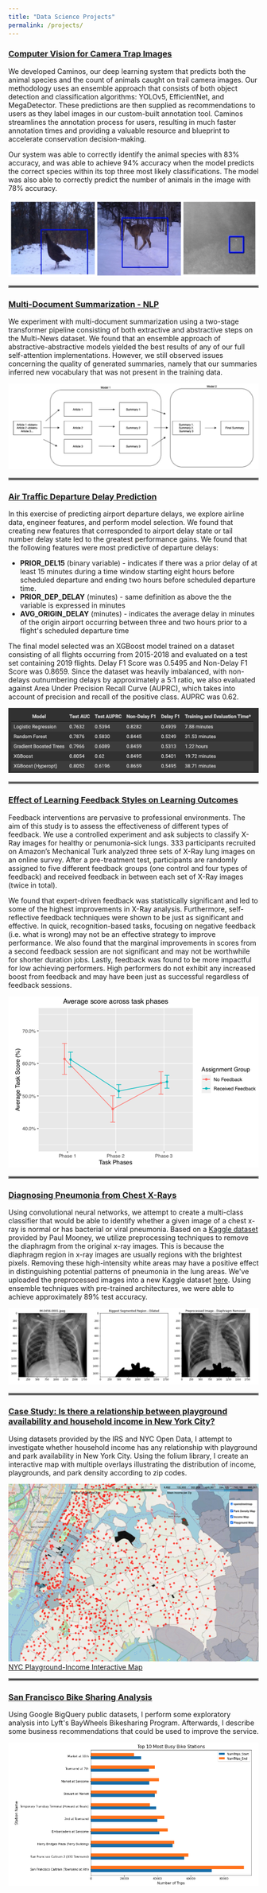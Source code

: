 ```yaml
---
title: "Data Science Projects"
permalink: /projects/
---
```


### [Computer Vision for Camera Trap Images](https://www.ischool.berkeley.edu/projects/2021/caminos-intelligent-trail-camera-annotation)
We developed Caminos, our deep learning system that predicts both the animal species and the count of animals caught on trail camera images. Our methodology uses an ensemble approach that consists of both object detection and classification algorithms: YOLOv5, EfficientNet, and MegaDetector. These predictions are then supplied as recommendations to users as they label images in our custom-built annotation tool. Caminos streamlines the annotation process for users, resulting in much faster annotation times and providing a valuable resource and blueprint to accelerate conservation decision-making.

Our system was able to correctly identify the animal species with 83% accuracy, and was able to achieve 94% accuracy when the model predicts the correct species within its top three most likely classifications. The model was also able to correctly predict the number of animals in the image with 78% accuracy.

![Caminos Chart](/images/animals_caminos.png)

<hr style="border:2px solid gray">

### [Multi-Document Summarization - NLP](https://github.com/juliantsang1/juliantsang1.github.io/blob/master/Multi-document%20Summarization%20with%202-Stage%20Transformers.pdf)
We experiment with multi-document summarization using a two-stage transformer pipeline consisting of both extractive and abstractive steps on the Multi-News dataset. We found that an ensemble approach of abstractive-abstractive models yielded the best results of any of our full self-attention implementations. However, we still observed issues concerning the quality of generated summaries, namely that our summaries inferred new vocabulary that was not present in the training data.

![MultiDoc Chart](/images/multidoc_model_picture.png)

<hr style="border:2px solid gray">

### [Air Traffic Departure Delay Prediction](https://github.com/juliantsang1/juliantsang1.github.io/blob/master/W261_airport_delays.ipynb)
In this exercise of predicting airport departure delays, we explore airline data, engineer features, and perform model selection.
We found that creating new features that corresponded to airport delay state or tail number delay state led to the greatest performance gains. We found that the following features were most predictive of departure delays:
  * **PRIOR_DEL15** (binary variable) - indicates if there was a prior delay of at least 15 minutes during a time window starting eight hours before scheduled departure and ending two hours before scheduled departure time.
  * **PRIOR_DEP_DELAY** (minutes) - same definition as above the the variable is expressed in minutes
  * **AVG_ORIGIN_DELAY** (minutes) - indicates the average delay in minutes of the origin airport occurring between three and two hours prior to a flight's scheduled departure time

The final model selected was an XGBoost model trained on a dataset consisting of all flights occurring from 2015-2018 and evaluated on a test set containing 2019 flights. Delay F1 Score was 0.5495 and Non-Delay F1 Score was 0.8659. Since the dataset was heavily imbalanced, with non-delays outnumbering delays by approximately a 5:1 ratio, we also evaluated against Area Under Precision Recall Curve (AUPRC), which takes into account of precision and recall of the positive class. AUPRC was 0.62.

![Model Results Chart](/images/airport_delay_model_results.png)

<hr style="border:2px solid gray">

### [Effect of Learning Feedback Styles on Learning Outcomes](https://github.com/juliantsang1/juliantsang1.github.io/blob/master/W241_Final_Report_Battle_Khoury_Hung_Tsang.pdf)
Feedback interventions are pervasive to professional environments. The aim of this study is to assess the effectiveness of different types of feedback. We use a controlled experiment and ask subjects to classify X-Ray images for healthy or penumonia-sick lungs. 333 participants recruited on Amazon’s Mechanical Turk analyzed three sets of X-Ray lung images on an online survey. After a pre-treatment test, participants are randomly assigned to five different feedback groups (one control and four types of feedback) and received feedback in between each set of X-Ray images (twice in total).

We found that expert-driven feedback was statistically significant and led to some of the highest improvements in X-Ray analysis. Furthermore, self-reflective feedback techniques were shown to be just as significant and effective. In quick, recognition-based tasks, focusing on negative feedback (i.e. what is wrong) may not be an effective strategy to improve performance. We also found that the marginal improvements in scores from a second feedback session are not significant and may not be worthwhile for shorter duration jobs. Lastly, feedback was found to be more impactful for low achieving performers. High performers do not exhibit any increased boost from feedback and may have been just as successful regardless of feedback sessions.

![Experiment Result Chart](/images/task_experiment_result_chart.png)

<hr style="border:2px solid gray">

### [Diagnosing Pneumonia from Chest X-Rays](https://github.com/juliantsang1/Pneumonia-Xrays/blob/main/W207_Final_Project_Kaggle_compatability_v2_Apples_to_Apples.ipynb)
Using convolutional neural networks, we attempt to create a multi-class classifier that would be able to identify whether a given image of a chest x-ray is normal or has bacterial or viral pneumonia. Based on a [Kaggle dataset](https://www.kaggle.com/paultimothymooney/chest-xray-pneumonia) provided by Paul Mooney, we utilize preprocessing techniques to remove the diaphragm from the original x-ray images. This is because the diaphragm region in x-ray images are usually regions with the brightest pixels. Removing these high-intensity white areas may have a positive effect in distinguishing potential patterns of pneumonia in the lung areas. We've uploaded the preprocessed images into a new Kaggle dataset [here](https://www.kaggle.com/juliantsang1/xray-pneumonia-preprocessing). Using ensemble techniques with pre-trained architectures, we were able to achieve approximately 89% test accuracy.

![X-Ray Preprocessing Demo](/images/pneumonia_chest_xray_preprocessing.png)

<hr style="border:2px solid gray">

### [Case Study: Is there a relationship between playground availability and household income in New York City?](https://github.com/juliantsang1/NYCIncomePlaygrounds/blob/master/IncomeVsPlayground%20-%20Final-revised.ipynb)
Using datasets provided by the IRS and NYC Open Data, I attempt to investigate whether household income has any relationship with playground and park availability in New York City. Using the folium library, I create an interactive map with multiple overlays illustrating the distribution of income, playgrounds, and park density according to zip codes.

![Interactive Map](/images/NYC_Parks_image.png)
[NYC Playground-Income Interactive Map](https://juliantsang1.github.io/NYC-Income-Playgrounds/NYC_Choropleth_Map.html)

<hr style="border:2px solid gray">

### [San Francisco Bike Sharing Analysis](https://github.com/juliantsang1/SFBikeshare/blob/master/Project_1.ipynb)
Using Google BigQuery public datasets, I perform some exploratory analysis into Lyft's BayWheels Bikesharing Program. Afterwards, I describe some business recommendations that could be used to improve the service.

![SF Bikeshare chart](/images/sf_bikeshare_chart_image.png)
